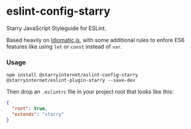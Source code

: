 # eslint-config-starry

Starry JavaScript Styleguide for ESLint.

Based heavily on [Idiomatic.js](https://github.com/rwaldron/idiomatic.js/),
with some additional rules to enfore ES6 features like using `let` or `const`
instead of `var`.

### Usage

`npm install @starryinternet/eslint-config-starry @starryinternet/eslint-plugin-starry --save-dev`

Then drop an `.eslintrc` file in your project root that looks like this:

```json
{
  "root": true,
  "extends": "starry"
}
```
